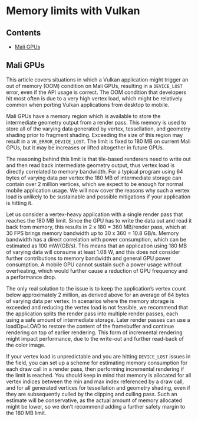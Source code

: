 <!--
- Copyright (c) 2019-2020, Arm Limited and Contributors
-
- SPDX-License-Identifier: Apache-2.0
-
- Licensed under the Apache License, Version 2.0 the "License";
- you may not use this file except in compliance with the License.
- You may obtain a copy of the License at
-
-     http://www.apache.org/licenses/LICENSE-2.0
-
- Unless required by applicable law or agreed to in writing, software
- distributed under the License is distributed on an "AS IS" BASIS,
- WITHOUT WARRANTIES OR CONDITIONS OF ANY KIND, either express or implied.
- See the License for the specific language governing permissions and
- limitations under the License.
-
-->

# Memory limits with Vulkan <!-- omit in toc -->

## Contents <!-- omit in toc -->

- [Mali GPUs](#mali-gpus)

## Mali GPUs

This article covers situations in which a Vulkan application might trigger an out of memory (OOM) condition on Mali GPUs, resulting in a `DEVICE_LOST` error, even if the API usage is correct. The OOM condition that developers hit most often is due to a very high vertex load, which might be relatively common when porting Vulkan applications from desktop to mobile.

Mali GPUs have a memory region which is available to store the intermediate geometry output from a render pass. This memory is used to store all of the varying data generated by vertex, tessellation, and geometry shading prior to fragment shading. Exceeding the size of this region may result in a `VK_ERROR_DEVICE_LOST`. The limit is fixed to 180 MB on current Mali GPUs, but it may be increases or lifted altogether in future GPUs.

The reasoning behind this limit is that tile-based renderers need to write out and then read back intermediate geometry output, thus vertex load is directly correlated to memory bandwidth. For a typical program using 64 bytes of varying data per vertex the 180 MB of intermediate storage can contain over 2 million vertices, which we expect to be enough for normal mobile application usage.
We will now cover the reasons why such a vertex load is unlikely to be sustainable and possible mitigations if your application is hitting it.

Let us consider a vertex-heavy application with a single render pass that reaches the 180 MB limit. Since the GPU has to write the data out and read it back from memory, this results in 2 x 180 = 360 MB/render pass, which at 30 FPS brings memory bandwidth up to 30 x 360 = 10.8 GB/s. Memory bandwidth has a direct correlation with power consumption, which can be estimated as 100 mW/(GB/s). This means that an application using 180 MB of varying data will consume at least 1.08 W, and this does not consider further contributions to memory bandwidth and general GPU power consumption. A mobile GPU cannot sustain such a power usage without overheating, which would further cause a reduction of GPU frequency and a performance drop.

The only real solution to the issue is to keep the application’s vertex count below approximately 2 million, as derived above for an average of 64 bytes of varying data per vertex. In scenarios where the memory storage is exceeded and reducing the vertex load is not feasible, we recommend that the application splits the render pass into multiple render passes, each using a safe amount of intermediate storage. Later render passes can use a loadOp=LOAD to restore the content of the framebuffer and continue rendering on top of earlier rendering. This form of incremental rendering might impact performance, due to the write-out and further read-back of the color image.

If your vertex load is unpredictable and you are hitting `DEVICE_LOST` issues in the field, you can set up a scheme for estimating memory consumption for each draw call in a render pass, then performing incremental rendering if the limit is reached. You should keep in mind that memory is allocated for all vertex indices between the min and max index referenced by a draw call, and for all generated vertices for tessellation and geometry shading, even if they are subsequently culled by the clipping and culling pass. Such an estimate will be conservative, as the actual amount of memory allocated might be lower, so we don’t recommend adding a further safety margin to the 180 MB limit.
